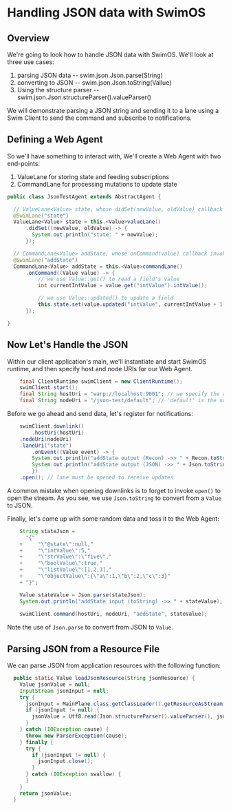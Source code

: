# Handling JSON data with SwimOS

## Overview

We're going to look how to handle JSON data with SwimOS. We'll look at three use cases:

1. parsing JSON data -- swim.json.Json.parse(String)
2. converting to JSON -- swim.json.Json.toString(Vallue)
3. Using the structure parser -- swim.json.Json.structureParser().valueParser()

We will demonstrate parsing a JSON string and sending it to a lane using a Swim Client to send the command and subscribe to notifications.

## Defining a Web Agent

So we'll have something to interact with, We'll create a Web Agent with two end-points:

1. ValueLane for storing state and feeding subscriptions
2. CommandLane for processing mutations to update state

```java
public class JsonTestAgent extends AbstractAgent {

  // ValueLane<Value> state, whose didSet(newValue, oldValue) callback prints newValue
  @SwimLane("state")
  ValueLane<Value> state = this.<Value>valueLane()
      .didSet((newValue, oldValue) -> {
        System.out.println("state: " + newValue);
      });

  // CommandLane<Value> addState, whose onCommand(value) callback invokes state.set(value)
  @SwimLane("addState")
  CommandLane<Value> addState = this.<Value>commandLane()
      .onCommand((Value value) -> {
	      // we use Value::get() to read a field's value
	      int currentIntValue = value.get("intValue").intValue();

	      // we use Value::updated() to update a field
	      this.state.set(value.updated("intValue", currentIntValue + 1));
      });

}
```

## Now Let's Handle the JSON

Within our client application's main, we'll instantiate and start SwimOS runtime, and then specify host and node URIs for our Web Agent.

```java
    final ClientRuntime swimClient = new ClientRuntime();
    swimClient.start();
    final String hostUri = "warp://localhost:9001"; // we specify the warp protocol instead of ws
    final String nodeUri = "/json-test/default"; // 'default' is the node ID
```

Before we go ahead and send data, let's register for notifications:

```java
    swimClient.downlink()
        .hostUri(hostUri)
	.nodeUri(nodeUri)
	.laneUri("state")
        .onEvent((Value event) -> {
		System.out.println("addState output (Recon) ->> " + Recon.toString(event));
		System.out.println("addState output (JSON) ->> " + Json.toString(event));
	    })
	.open(); // lane must be opened to receive updates
```

A common mistake when opening downlinks is to forget to invoke `open()` to open the stream. As you see, we use `Json.toString` to convert from a `Value` to JSON.

Finally, let's come up with some random data and toss it to the Web Agent:

```java
    String stateJson =
	  "{"
	+     "\"@state\":null,"
	+     "\"intValue\":5,"
	+     "\"strValue\":\"five\","
	+     "\"boolValue\":true,"
	+     "\"listValue\":[1,2,3],"
	+     "\"objectValue\":{\"a\":1,\"b\":2,\"c\":3}"
	+ "}";

    Value stateValue = Json.parse(stateJson);
    System.out.println("addState input (toString) ->> " + stateValue);
    
    swimClient.command(hostUri, nodeUri, "addState", stateValue);
```

Note the use of `Json.parse` to convert from JSON to `Value`.

## Parsing JSON from a Resource File

We can parse JSON from application resources with the following function:

```java
  public static Value loadJsonResource(String jsonResource) {
    Value jsonValue = null;
    InputStream jsonInput = null;
    try {
      jsonInput = MainPlane.class.getClassLoader().getResourceAsStream(jsonResource);
      if (jsonInput != null) {
        jsonValue = Utf8.read(Json.structureParser().valueParser(), jsonInput);
      }
    } catch (IOException cause) {
      throw new ParserException(cause);
    } finally {
      try {
        if (jsonInput != null) {
          jsonInput.close();
        }
      } catch (IOException swallow) {
      }
    }
    return jsonValue;
  }
```
